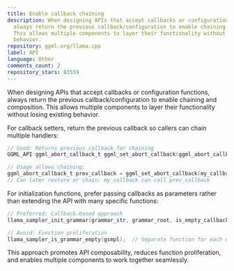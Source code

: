 ```yaml
---
title: Enable callback chaining
description: When designing APIs that accept callbacks or configuration functions,
  always return the previous callback/configuration to enable chaining and composition.
  This allows multiple components to layer their functionality without losing existing
  behavior.
repository: ggml-org/llama.cpp
label: API
language: Other
comments_count: 2
repository_stars: 83559
---
```


When designing APIs that accept callbacks or configuration functions, always return the previous callback/configuration to enable chaining and composition. This allows multiple components to layer their functionality without losing existing behavior.

For callback setters, return the previous callback so callers can chain multiple handlers:

```c
// Good: Returns previous callback for chaining
GGML_API ggml_abort_callback_t ggml_set_abort_callback(ggml_abort_callback_t callback);

// Usage allows chaining:
ggml_abort_callback_t prev_callback = ggml_set_abort_callback(my_callback);
// Can later restore or chain: my_callback can call prev_callback
```

For initialization functions, prefer passing callbacks as parameters rather than extending the API with many specific functions:

```c
// Preferred: Callback-based approach
llama_sampler_init_grammar(grammar_str, grammar_root, is_empty_callback, accept_str_callback);

// Avoid: Function proliferation
llama_sampler_is_grammar_empty(gsmpl);  // Separate function for each operation
```

This approach promotes API composability, reduces function proliferation, and enables multiple components to work together seamlessly.